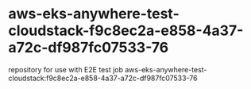 # aws-eks-anywhere-test-cloudstack-f9c8ec2a-e858-4a37-a72c-df987fc07533-76
repository for use with E2E test job aws-eks-anywhere-test-cloudstack:f9c8ec2a-e858-4a37-a72c-df987fc07533-76
